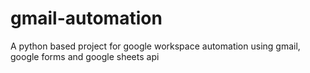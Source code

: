 # gmail-automation
A python based project for google workspace automation using gmail, google forms and google sheets api
